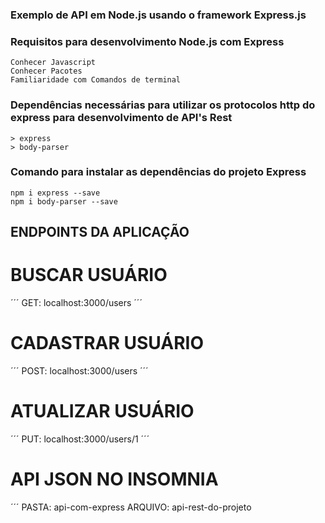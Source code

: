 ### Exemplo de API em Node.js usando o framework Express.js

### Requisitos para desenvolvimento Node.js com Express
```
Conhecer Javascript
Conhecer Pacotes
Familiaridade com Comandos de terminal
```

### Dependências necessárias para utilizar os protocolos http do express para desenvolvimento de API's Rest
```
> express 
> body-parser
```
### Comando para instalar as dependências do projeto Express
```
npm i express --save
npm i body-parser --save
```

## ENDPOINTS DA APLICAÇÃO

# BUSCAR USUÁRIO
´´´
GET: localhost:3000/users
´´´
# CADASTRAR USUÁRIO
´´´
POST: localhost:3000/users
´´´
# ATUALIZAR USUÁRIO
´´´
PUT: localhost:3000/users/1
´´´

# API JSON NO INSOMNIA
´´´
PASTA: api-com-express
ARQUIVO: api-rest-do-projeto


